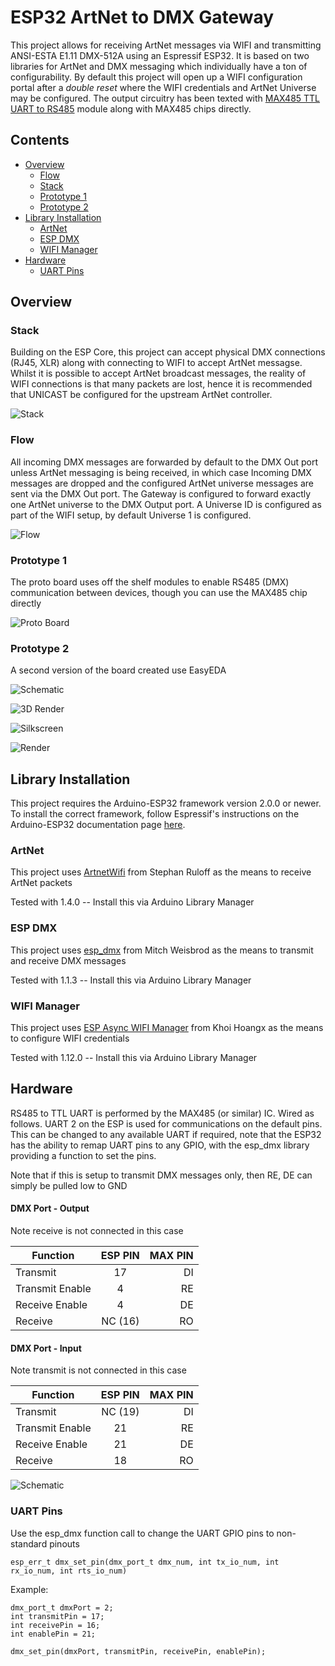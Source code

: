 # ESP32 ArtNet to DMX Gateway

This project allows for receiving ArtNet messages via WIFI and transmitting ANSI-ESTA E1.11 DMX-512A using an Espressif ESP32. It is based on two libraries for ArtNet and DMX messaging which individually have a ton of configurability. By default this project will open up a WIFI configuration portal after a _double reset_ where the WIFI credentials and ArtNet Universe may be configured. The output circuitry has been texted with [MAX485 TTL UART to RS485](https://core-electronics.com.au/ttl-uart-to-rs485-converter-module.html) module along with MAX485 chips directly. 


## Contents

- [Overview](#overview)
  - [Flow](#flow)
  - [Stack](#stack)
  - [Prototype 1](#prototype-1)
  - [Prototype 2](#prototype-2)
- [Library Installation](#library-installation)
  - [ArtNet](#artnet)
  - [ESP DMX](#esp-dmx)
  - [WIFI Manager](#wifi-manager)
- [Hardware](#hardware)
  - [UART Pins](#uart-pins)


## Overview

### Stack
Building on the ESP Core, this project can accept physical DMX connections (RJ45, XLR) along with connecting to WIFI to accept ArtNet messagse. Whilst it is possible to accept ArtNet broadcast messages, the reality of WIFI connections is that many packets are lost, hence it is recommended that UNICAST be configured for the upstream ArtNet controller.


![Stack](Connotron_DMX_Gateway_Stack.png "Stack")

### Flow

All incoming DMX messages are forwarded by default to the DMX Out port unless ArtNet messaging is being received, in which case Incoming DMX messages are dropped and the configured ArtNet universe messages are sent via the DMX Out port. The Gateway is configured to forward exactly one ArtNet universe to the DMX Output port. A Universe ID is configured as part of the WIFI setup, by default Universe 1 is configured.

![Flow](Connotron_DMX_Gateway_Flow.png "Flow")


### Prototype 1

The proto board uses off the shelf modules to enable RS485 (DMX) communication between devices, though you can use the MAX485 chip directly

![Proto Board](ProtoBoard.png "Proto")

### Prototype 2

A second version of the board created use EasyEDA

![Schematic](Schematic.svg "Schematic")

![3D Render](ProtoBoard2_3D.png "3D Render")

![Silkscreen](ProtoBoard2.png "Silkscreen")

![Render](Render.png "Render")


## Library Installation

This project requires the Arduino-ESP32 framework version 2.0.0 or newer. To install the correct framework, follow Espressif's instructions on the Arduino-ESP32 documentation page [here](https://docs.espressif.com/projects/arduino-esp32/en/latest/installing.html).

### ArtNet

This project uses [ArtnetWifi](https://github.com/rstephan/ArtnetWifi) from Stephan Ruloff as the means to receive ArtNet packets

Tested with 1.4.0 -- Install this via Arduino Library Manager


### ESP DMX

This project uses [esp_dmx](https://github.com/someweisguy/esp_dmx) from Mitch Weisbrod as the means to transmit and receive DMX messages

Tested with 1.1.3 -- Install this via Arduino Library Manager


### WIFI Manager

This project uses [ESP Async WIFI Manager](https://github.com/khoih-prog/ESPAsync_WiFiManager) from Khoi Hoangx as the means to configure WIFI credentials

Tested with 1.12.0 -- Install this via Arduino Library Manager

## Hardware

RS485 to TTL UART is performed by the MAX485 (or similar) IC. Wired as follows. UART 2 on the ESP is used for communications on the default pins. This can be changed to any available UART if required, note that the ESP32 has the ability to remap UART pins to any GPIO, with the esp_dmx library providing a function to set the pins. 

Note that if this is setup to transmit DMX messages only, then RE, DE can simply be pulled low to GND

#### DMX Port - Output

Note receive is not connected in this case

| Function			  | ESP PIN       | MAX PIN 	|
| --------------- |:-------------:| ---------:|
| Transmit			  | 17			      | DI 		    |
| Transmit Enable	| 4 			      | RE 	     	|
| Receive Enable	| 4 			      | DE 	    	|
| Receive			    | NC (16)	      | RO 	     	|

#### DMX Port - Input

Note transmit is not connected in this case

| Function        | ESP PIN       | MAX PIN   |
| --------------- |:-------------:| ---------:|
| Transmit        | NC (19)       | DI        |
| Transmit Enable | 21            | RE        |
| Receive Enable  | 21            | DE        |
| Receive         | 18            | RO        |


![Schematic](MAX485_Schematic.png "MAX485")

### UART Pins

Use the esp_dmx function call to change the UART GPIO pins to non-standard pinouts

```
esp_err_t dmx_set_pin(dmx_port_t dmx_num, int tx_io_num, int rx_io_num, int rts_io_num)
```

Example:
```
dmx_port_t dmxPort = 2;
int transmitPin = 17;
int receivePin = 16;
int enablePin = 21;

dmx_set_pin(dmxPort, transmitPin, receivePin, enablePin);
```



